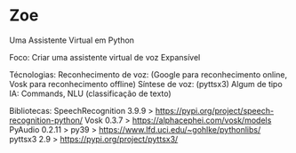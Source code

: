 # Zoe
 Uma Assistente Virtual em Python

Foco:
    Criar uma assistente virtual de voz
    Expansível

Técnologias:
    Reconhecimento de voz: (Google para reconhecimento online, Vosk para reconhecimento offline) Síntese de voz: (pyttsx3) Algum de tipo IA: Commands, NLU (classificação de texto)

Bibliotecas:
    SpeechRecognition 3.9.9 > https://pypi.org/project/speech-recognition-python/
    Vosk 0.3.7 > https://alphacephei.com/vosk/models
    PyAudio 0.2.11 > py39 > https://www.lfd.uci.edu/~gohlke/pythonlibs/
    pyttsx3 2.9 > https://pypi.org/project/pyttsx3/
    

